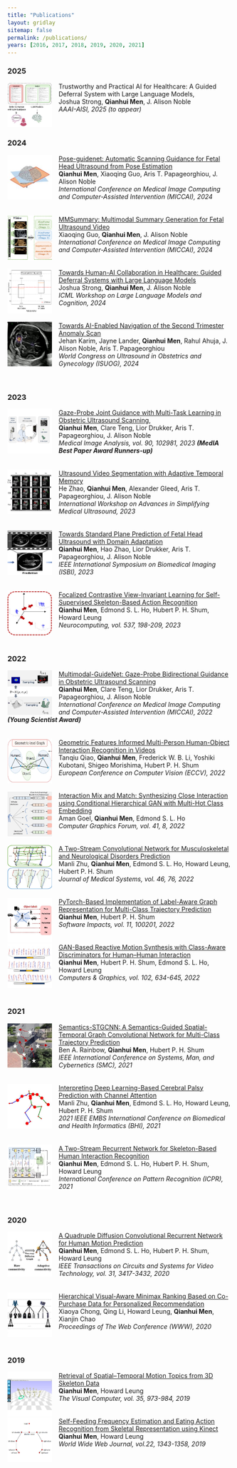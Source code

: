```yaml
---
title: "Publications"
layout: gridlay
sitemap: false
permalink: /publications/
years: [2016, 2017, 2018, 2019, 2020, 2021]
---
```


<style>
.jumbotron{
    padding:3%;
    padding-bottom:10px;
    padding-top:10px;
    margin-top:10px;
    margin-bottom:30px;
}
ul {
    margin-left: -40px;
}

</style>



<h3>
    2025
</h3>
<img src="../papers/snapshot/josh_aaai_2025.png" style="float:left;display:block;margin-right:15px" height="100" width="100" loading="lazy" />
Trustworthy and Practical AI for Healthcare: A Guided Deferral System with Large Language Models,<br />
<span class="text-light">Joshua Strong, <b>Qianhui Men</b>, J. Alison Noble</span><br />
<i>AAAI-AISI, 2025 (to appear)</i>
<br /><br /><br />

<h3>
2024
</h3>
<img src="../papers/snapshot/qianhui_miccai_2024.jpg" style="float:left;display:block;margin-right:15px" height="100" width="100" loading="lazy" />
<a href="https://papers.miccai.org/miccai-2024/paper/3555_paper.pdf">Pose-guidenet: Automatic Scanning Guidance for Fetal Head Ultrasound from Pose Estimation</a><br />
<span class="text-light"><b>Qianhui Men</b>, Xiaoqing Guo, Aris T. Papageorghiou, J. Alison Noble</span><br />
<i>International Conference on Medical Image Computing and Computer-Assisted Intervention (MICCAI), 2024</i>
<br /><br /><br />


<img src="../papers/snapshot/xiaoqing_miccai_2024.jpg" style="float:left;display:block;margin-right:15px" height="100" width="100" loading="lazy" />
<a href="https://papers.miccai.org/miccai-2024/paper/0399_paper.pdf">MMSummary: Multimodal Summary Generation for Fetal Ultrasound Video</a><br />
<span class="text-light">Xiaoqing Guo, <b>Qianhui Men</b>, J. Alison Noble</span><br />
<i>International Conference on Medical Image Computing and Computer-Assisted Intervention (MICCAI), 2024</i>
<br /><br /><br />


<img src="../papers/snapshot/josh_icml_2024.jpg" style="float:left;display:block;margin-right:15px" height="100" width="100" loading="lazy" />
<a href="https://arxiv.org/pdf/2406.07212">Towards Human-AI Collaboration in Healthcare: Guided Deferral Systems with Large Language Models</a><br />
<span class="text-light">Joshua Strong, <b>Qianhui Men</b>, J. Alison Noble</span><br />
<i>ICML Workshop on Large Language Models and Cognition, 2024</i>
<br /><br /><br />


<img src="../papers/snapshot/jehan_isuog_2024.jpg" style="float:left;display:block;margin-right:15px" height="100" width="100" loading="lazy" />
<a href="https://obgyn.onlinelibrary.wiley.com/doi/epdf/10.1002/uog.28048">Towards AI-Enabled Navigation of the Second Trimester Anomaly Scan</a><br />
<span class="text-light">Jehan Karim, Jayne Lander, <b>Qianhui Men</b>, Rahul Ahuja, J. Alison Noble, Aris T. Papageorghiou</span><br />
<i>World Congress on Ultrasound in Obstetrics and Gynecology (ISUOG), 2024</i>
<br /><br /><br />

<h3>
2023
</h3>
<img src="../papers/snapshot/qianhui_mia_2023.jpg" style="float:left;display:block;margin-right:15px" height="100" width="100" loading="lazy" />
<a href="https://pdf.sciencedirectassets.com/272154/1-s2.0-S1361841523X00061/1-s2.0-S1361841523002414/main.pdf?X-Amz-Security-Token=IQoJb3JpZ2luX2VjEIb%2F%2F%2F%2F%2F%2F%2F%2F%2F%2FwEaCXVzLWVhc3QtMSJIMEYCIQDTMXW2AlJrg2XQyMQzPEE7LfYoRqUDvl4RzA8bBUximAIhAMKuS9bu1HGALNYMFF08EwfQN5e3Wu83HAbToqjYhSlnKrIFCF8QBRoMMDU5MDAzNTQ2ODY1Igyp8h2HUf7hoz3UJScqjwWlv5GuX6ejdf%2BRIPEeWFjEUpvQRnah%2BoSY6f4BE24alpngqwNCpPKzZR3rXR9Yq%2BJydrs6ogDd%2BIvEUjg%2B8MQ4cNg03%2B6mBLQ7sFoFM5K09xLYJ8u2d3dMncvIj3P75X7lwIta7c1Mcivs806%2B%2BYsqMNcpyUU5XE5itsJ9sTzTP1LPbgCApTfio67RQCTImcxmoL6mXw8iJt%2Fc6Dkqtx6KoXLK9pad5S1gUH6pPhvmkyXutFL%2FDEByccp%2FQxVjJP2GuidqH%2FNbr6%2B%2FHtuhxUcO8NvA8PMHnAc2%2BSL%2FIXuw0BjPexinsI4d01lWzK2SWjJLScQP%2BhCDSSkjnJMdaBNQtwCRKL10Rp8v5lGyC0Ya7gsS4hdsiGENRCqXEBvnavSJl8n90lvRVLvr24rnLQ2IE%2FuxtP2iEa160akcoznB4Km6PPKCGb9MDXLdUrow2F%2FgqCfM3NIgtgO2lsaAgnaQih1ucDI%2BpsfGUazsFDQsaXuRCoUk%2F0s5D3Zu1kwYabib8ED1O2hYi9%2Fpp%2BJb%2B4LhgXozaNIqufpzEv08IY7DRJm6do04quCdnj51UQezOQJy8SwqFWG9REPkdrr6dyABoiH%2FG%2BmOZDxl6mRrCl%2Fr0H2wyAfdagGRKDTCyF%2BLsAeoHN7b4WZb0Gj8ePrf9K1dDpugHmZtVakcoKhXccBPXbE8XqDqG2LZGcRt7XJH1WGxWhlKepzwW6W%2BPsjfEklCj%2Bd9JHol7VuLbyG9VrAtyBskxEWSS1tkUkaRAaZxkTBMxbQsLgIH22wjhWO4Aa0%2FDvxiBlD%2FivzhXlURooPCF4R1XnjvSW3qC3bir%2FJm2%2FTDeoafXfDwLDRO7uJ4g1Z19I2iI5ygOgNEZWkIOutZMMP%2Bv7sGOrABRfXsqT7VuzpSv4prBlVrvsSAgLAYJoTtO3mFi5O%2BkCtKUi4Tus6ewWkNysTlzl%2BCIZOn0AVyoLBRZLS6wrZkcpz7mgRUlZxDUMQvcYfcy9lZCjvnLRIhnBbnMPFev2ywvVx%2BQqqdnEs7xCNGe8nrnM0G2J8DW%2BxBkMTrNsuasJ6ucvM%2Bq499wF6Vgk9H5ZWPWwzNGtyA6OAC%2BrK1VPApqzu%2FbFB31EGYp50%2FlNDxlkQ%3D&X-Amz-Algorithm=AWS4-HMAC-SHA256&X-Amz-Date=20241228T141005Z&X-Amz-SignedHeaders=host&X-Amz-Expires=300&X-Amz-Credential=ASIAQ3PHCVTYVLH3IRDF%2F20241228%2Fus-east-1%2Fs3%2Faws4_request&X-Amz-Signature=646f4679650cdc1758ae7dd3fc171f7278fbac91e4ee536c060835eba8997f2c&hash=11d7ece063b12b7495a29280e94ef68ffc9c6fe6e2d86b64eadece48e40fc822&host=68042c943591013ac2b2430a89b270f6af2c76d8dfd086a07176afe7c76c2c61&pii=S1361841523002414&tid=spdf-4a8a54c4-d051-45fd-a4a3-8db4a3a8fbd5&sid=4484b85e94c7754f3e1a9039d1612be27a0fgxrqb&type=client&tsoh=d3d3LnNjaWVuY2VkaXJlY3QuY29t&ua=01025e025f505d540053&rr=8f9221c09828ef2d&cc=gb">Gaze-Probe Joint Guidance with Multi-Task Learning in Obstetric Ultrasound Scanning</a>,<br />
<span class="text-light"><b>Qianhui Men</b>, Clare Teng, Lior Drukker, Aris T. Papageorghiou, J. Alison Noble</span><br />
<i>Medical Image Analysis, vol. 90, 102981, 2023 <b>(MedIA Best Paper Award Runners-up)</b></i>
<br /><br /><br />


<img src="../papers/snapshot/he_miccai_2023.jpg" style="float:left;display:block;margin-right:15px" height="100" width="100" loading="lazy" />
<a href="https://link.springer.com/chapter/10.1007/978-3-031-44521-7_1">Ultrasound Video Segmentation with Adaptive Temporal Memory</a><br />
<span class="text-light">He Zhao, <b>Qianhui Men</b>, Alexander Gleed, Aris T. Papageorghiou, J. Alison Noble</span><br />
<i>International Workshop on Advances in Simplifying Medical Ultrasound, 2023</i>
<br /><br /><br />


<img src="../papers/snapshot/qianhui_isbi_2023.jpg" style="float:left;display:block;margin-right:15px" height="100" width="100" loading="lazy" />
<a href="https://pmc.ncbi.nlm.nih.gov/articles/PMC7616421/pdf/EMS187289.pdf">Towards Standard Plane Prediction of Fetal Head Ultrasound with Domain Adaptation</a><br />
<span class="text-light"><b>Qianhui Men</b>, Hao Zhao, Lior Drukker, Aris T. Papageorghiou, J. Alison Noble</span><br />
<i>IEEE International Symposium on Biomedical Imaging (ISBI), 2023</i>
<br /><br /><br />


<img src="../papers/snapshot/qianhui_neurocomp_2023.jpg" style="float:left;display:block;margin-right:15px" height="100" width="100" loading="lazy" />
<a href="https://arxiv.org/pdf/2304.00858">Focalized Contrastive View-Invariant Learning for Self-Supervised Skeleton-Based Action Recognition</a><br />
<span class="text-light"><b>Qianhui Men</b>, Edmond S. L. Ho, Hubert P. H. Shum, Howard Leung</span><br />
<i>Neurocomputing, vol. 537, 198-209, 2023</i>
<br /><br /><br />


<h3>
2022
</h3>
<img src="../papers/snapshot/qianhui_miccai_2022.jpg" style="float:left;display:block;margin-right:15px" height="100" width="100" loading="lazy" />
<a href="https://link.springer.com/chapter/10.1007/978-3-031-16449-1_10">Multimodal-GuideNet: Gaze-Probe Bidirectional Guidance in Obstetric Ultrasound Scanning</a><br />
<span class="text-light"><b>Qianhui Men</b>, Clare Teng, Lior Drukker, Aris T. Papageorghiou, J. Alison Noble</span><br />
<i>International Conference on Medical Image Computing and Computer-Assisted Intervention (MICCAI), 2022 <b>(Young Scientist Award)</b></i>
<br /><br /><br />


<img src="../papers/snapshot/tanqiu_eccv_2022.jpg" style="float:left;display:block;margin-right:15px" height="100" width="100" loading="lazy" />
<a href="https://www.ecva.net/papers/eccv_2022/papers_ECCV/papers/136640467.pdf">Geometric Features Informed Multi-Person Human-Object Interaction Recognition in Videos</a><br />
<span class="text-light">Tanqiu Qiao, <b>Qianhui Men</b>, Frederick W. B. Li, Yoshiki Kubotani, Shigeo Morishima, Hubert P. H. Shum</span><br />
<i>European Conference on Computer Vision (ECCV), 2022</i>
<br /><br /><br />


<img src="../papers/snapshot/aman_cgf_2023.jpg" style="float:left;display:block;margin-right:15px" height="100" width="100" loading="lazy" />
<a href="https://onlinelibrary.wiley.com/doi/pdf/10.1111/cgf.14647">Interaction Mix and Match: Synthesizing Close Interaction using Conditional Hierarchical GAN with Multi-Hot Class Embedding</a><br />
<span class="text-light">Aman Goel, <b>Qianhui Men</b>, Edmond S. L. Ho</span><br />
<i>Computer Graphics Forum, vol. 41, 8, 2022</i>
<br /><br /><br />


<img src="../papers/snapshot/manli_jms_2022.jpg" style="float:left;display:block;margin-right:15px" height="100" width="100" loading="lazy" />
<a href="https://link.springer.com/article/10.1007/s10916-022-01857-5">A Two-Stream Convolutional Network for Musculoskeletal and Neurological Disorders Prediction</a><br />
<span class="text-light">Manli Zhu, <b>Qianhui Men</b>, Edmond S. L. Ho, Howard Leung, Hubert P. H. Shum</span><br />
<i>Journal of Medical Systems, vol. 46, 76, 2022</i>
<br /><br /><br />


<img src="../papers/snapshot/qianhui_si_2022.jpg" style="float:left;display:block;margin-right:15px" height="100" width="100" loading="lazy" />
<a href="https://pdf.sciencedirectassets.com/321199/1-s2.0-S2665963821X0005X/1-s2.0-S2665963821000889/main.pdf?X-Amz-Security-Token=IQoJb3JpZ2luX2VjEIf%2F%2F%2F%2F%2F%2F%2F%2F%2F%2FwEaCXVzLWVhc3QtMSJHMEUCIHHnt76kKPXyMiPGGgQlE1zKZfMvgnuXUG17XIHV7RzHAiEA3e%2BhQwfkBWcBSgYN67LugdlM4iALuvol3VUcmLNEvw4qsgUIXxAFGgwwNTkwMDM1NDY4NjUiDO9yeldbRd9a1nDmRSqPBfpZ%2F5TGO9CCnNTwMyWVIFRzOot4KR63ZdIQlniSPDMi6wBjHbeRdvMrShcUlPva%2FjhYMmZKM5jT7RSpoNYAfxFwirlZH61k1PsToY%2F%2BGyzasMLOhcjgjRSJEd7aim6lETk5P0IUeO1tmAIki6QFpOnz4SBxZENdSFP%2BATI0Q%2FvkwoYMBbeTJwYi0sMDuf3ZsIoPJGmzjveZF5%2Be2wVdxpMOkW0CwCXcjF99BYRUk46WUdn9NgbGCCVtPlT2OzTO9S468Ax6MrZbiiD%2BKleEk4KM7svO%2BOJ5XzSKMSqrIuXXjFB%2B7uEdxbA8TImwTPqmXfmIByT5c6Rh3EHohqABdOHLGKiXVTZn9mEccQljPTHae6SH55xYOCqBxfY2ZXEX%2FVldth1p15n3z4Npu16y%2Fla4jY0dZ9jvYIbg3yvda0fkMQCqUfXfPa8Ln8NQd%2Fx395veAqykxZCsY6D4StOfOpkVWr7szRHfJFxOr3qDBavafiFrHiLKOtiKQwGUc8tUlvpRYiLypJ6WktdlloWTu9TP5bjWuJDzB5GHPKAXvqgX5Kyu8hb2MUR8%2FneqvPnqVQLNmsR5n8yxcLMubFaeLzBq1dGRDDj9%2Bwr5CK8N%2BLZ6qMxY4VlEuYxldLjEkjqtxCvS5knyc6Y3ZtIQLU5RvLtRDFyfZVVBKWeLJNW9EVS5gCSLxgkadaR%2BC3ZVzaVelehCp4ZXcMb5ttVNpNdSA4pHlyoTGLv1gOTCY4mB9BFUA6SRCB04UzKZe2FaVi781aTtfcN%2FBRXYdY7U3PXjqvcyfaL70EdZHCV8AukSN12zT2%2BjetLSII2lo%2FvDDM5HYJeeQraGJO9i2pzuezcGfSH%2FyY%2BzBTE2LHO8BaIJRLAw44vAuwY6sQF8ChICYEOf8O0Q1%2FX4uCWoFdpAKY3qu%2B5xxg4PRziuItkQ5HuYYWWC3CMnX4hs5N98y8WHLxJwBijt%2FDfg%2BJHpnkmuNUZ2k5mRLf1x0cupapuUauw3ixPo%2FfR%2FGHlZzXfky9Pkv%2BySP63aRiIy%2FTSkRCD4n%2BCE%2BeSDmvgrBp0N%2Fs5Y403tNJpVhNkJMP%2BswtH%2B%2BNut43fFpFhGgk2hvQJRuM%2BzJ%2FiEqeSxj7oSS3DAzUQ%3D&X-Amz-Algorithm=AWS4-HMAC-SHA256&X-Amz-Date=20241228T150739Z&X-Amz-SignedHeaders=host&X-Amz-Expires=299&X-Amz-Credential=ASIAQ3PHCVTYVCADIC7J%2F20241228%2Fus-east-1%2Fs3%2Faws4_request&X-Amz-Signature=f02116adbbb6cb17f00890f263c5ebbbbaab3ceebb3ec45b36c4169a8905e381&hash=d9e89d6db1af854d7a54b3fdb7d2fd0232538f0206f4de8899c30e4a9229d057&host=68042c943591013ac2b2430a89b270f6af2c76d8dfd086a07176afe7c76c2c61&pii=S2665963821000889&tid=spdf-376443e0-6dd0-4950-aceb-f0a2d45f36db&sid=4484b85e94c7754f3e1a9039d1612be27a0fgxrqb&type=client&tsoh=d3d3LnNjaWVuY2VkaXJlY3QuY29t&ua=01025e025f5058535250&rr=8f9276135f61bec1&cc=gb">PyTorch-Based Implementation of Label-Aware Graph Representation for Multi-Class Trajectory Prediction</a><br />
<span class="text-light"><b>Qianhui Men</b>, Hubert P. H. Shum</span><br />
<i>Software Impacts, vol. 11, 100201, 2022</i>
<br /><br /><br />


<img src="../papers/snapshot/qianhui_c&g_2022.jpg" style="float:left;display:block;margin-right:15px" height="100" width="100" loading="lazy" />
<a href="https://www.sciencedirect.com/science/article/abs/pii/S0097849321002089">GAN-Based Reactive Motion Synthesis with Class-Aware Discriminators for Human–Human Interaction</a><br />
<span class="text-light"><b>Qianhui Men</b>, Hubert P. H. Shum, Edmond S. L. Ho, Howard Leung</span><br />
<i>Computers & Graphics, vol. 102, 634-645, 2022</i>
<br /><br /><br />

<h3>
2021
</h3>
<img src="../papers/snapshot/ben_smc_2021.jpg" style="float:left;display:block;margin-right:15px" height="100" width="100" loading="lazy" />
<a href="https://ieeexplore.ieee.org/document/9658781?denied=">Semantics-STGCNN: A Semantics-Guided Spatial-Temporal Graph Convolutional Network for Multi-Class Trajectory Prediction</a><br />
<span class="text-light">Ben A. Rainbow, <b>Qianhui Men</b>, Hubert P. H. Shum</span><br />
<i>IEEE International Conference on Systems, Man, and Cybernetics (SMC), 2021</i>
<br /><br /><br />


<img src="../papers/snapshot/manli_bhi_2021.jpg" style="float:left;display:block;margin-right:15px" height="100" width="100" loading="lazy" />
<a href="https://researchportal.northumbria.ac.uk/ws/portalfiles/portal/56806763/Detecting_baby_s_abnormal_movements_with_attention.pdf">Interpreting Deep Learning-Based Cerebral Palsy Prediction with Channel Attention</a><br />
<span class="text-light">Manli Zhu, <b>Qianhui Men</b>, Edmond S. L. Ho, Howard Leung, Hubert P. H. Shum</span><br />
<i>2021 IEEE EMBS International Conference on Biomedical and Health Informatics (BHI), 2021</i>
<br /><br /><br />


<img src="../papers/snapshot/qianhui_icpr_2021.jpg" style="float:left;display:block;margin-right:15px" height="100" width="100" loading="lazy" />
<a href="https://www.edho.net/papers/ICPR2020interaction.pdf">A Two-Stream Recurrent Network for Skeleton-Based Human Interaction Recognition</a><br />
<span class="text-light"><b>Qianhui Men</b>, Edmond S. L. Ho, Hubert P. H. Shum, Howard Leung</span><br />
<i>International Conference on Pattern Recognition (ICPR), 2021</i>
<br /><br /><br />

<h3>
2020
</h3>
<img src="../papers/snapshot/qianhui_tcsvt_2020.jpg" style="float:left;display:block;margin-right:15px" height="100" width="100" loading="lazy" />
<a href="https://ieeexplore.ieee.org/document/9259055">A Quadruple Diffusion Convolutional Recurrent Network for Human Motion Prediction</a><br />
<span class="text-light"><b>Qianhui Men</b>, Edmond S. L. Ho, Hubert P. H. Shum, Howard Leung</span><br />
<i>IEEE Transactions on Circuits and Systems for Video Technology, vol. 31, 3417-3432, 2020</i>
<br /><br /><br />


<img src="../papers/snapshot/xiaoya_www_2020.jpg" style="float:left;display:block;margin-right:15px" height="100" width="100" loading="lazy" />
<a href="https://scholars.cityu.edu.hk/files/61141664/3366423.3380007.pdf">Hierarchical Visual-Aware Minimax Ranking Based on Co-Purchase Data for Personalized Recommendation</a><br />
<span class="text-light">Xiaoya Chong, Qing Li, Howard Leung, <b>Qianhui Men</b>, Xianjin Chao</span><br />
<i>Proceedings of The Web Conference (WWW), 2020</i>
<br /><br /><br />

<h3>
2019
</h3>
<img src="../papers/snapshot/qianhui_tvc_2019.jpg" style="float:left;display:block;margin-right:15px" height="100" width="100" loading="lazy" />
<a href="https://link.springer.com/article/10.1007/s00371-019-01690-x">Retrieval of Spatial–Temporal Motion Topics from 3D Skeleton Data</a><br />
<span class="text-light"><b>Qianhui Men</b>, Howard Leung</span><br />
<i>The Visual Computer, vol. 35, 973-984, 2019</i>
<br /><br /><br />


<img src="../papers/snapshot/qianhui_www_2019.jpg" style="float:left;display:block;margin-right:15px" height="100" width="100" loading="lazy" />
<a href="https://link.springer.com/article/10.1007/s11280-018-0567-0">Self-Feeding Frequency Estimation and Eating Action Recognition from Skeletal Representation using Kinect</a><br />
<span class="text-light"><b>Qianhui Men</b>, Howard Leung</span><br />
<i>World Wide Web Journal, vol.22, 1343-1358, 2019</i>
<br /><br /><br />
